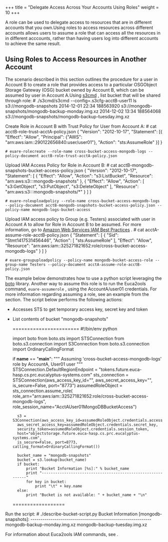 +++
title = "Delegate Access Across Your Accounts Using Roles"
weight = 10
+++

A role can be used to delegate access to resources that are in different accounts that you own.Using roles to access resources across different accounts allows users to assume a role that can access all the resources in in different acccounts, rather than having users log into different accounts to achieve the same result. 
## Using Roles to Access Resources in Another Account
The scenario described in this section outlines the procedure for a user in Account B to create a role that provides access to a particular OSGObject Storage Gateway (OSG) bucket owned by Account B, which can be assumed by user in Account A.Using [s3cmd](https://github.com/s3tools/s3cmd) , list bucket that will be shared through role: 
    # ./s3cmd/s3cmd --config=.s3cfg-acctB-user11 ls s3://mongodb-snapshots
    2014-12-01 22:34 188563920   s3://mongodb-snapshots/mongodb-backup-monday.img.xz
    2014-12-02 13:34 188564068   s3://mongodb-snapshots/mongodb-backup-tuesday.img.xz

Create Role in Account B with Trust Policy for User from Account A: 
    # cat acctB-role-trust-acctA-policy.json
    {
      "Version": "2012-10-17",
      "Statement": [{
        "Effect": "Allow",
        "Principal": {"AWS": "arn:aws:iam::290122656840:user/user01"},
        "Action": "sts:AssumeRole"
      }]
    }
    
    # euare-rolecreate --role-name cross-bucket-access-mongodb-logs --policy-document acctB-role-trust-acctA-policy.json

Upload IAM Access Policy for Role in Account B: 
    # cat acctB-mongodb-snapshots-bucket-access-policy.json
    {
      "Version": "2012-10-17",
      "Statement": [
        {
          "Effect": "Allow",
          "Action": "s3:ListBucket",
          "Resource": "arn:aws:s3:::mongodb-snapshots"
        },
        {
          "Effect": "Allow",
          "Action": [
            "s3:GetObject",
            "s3:PutObject",
            "s3:DeleteObject"
          ],
          "Resource": "arn:aws:s3:::mongodb-snapshots/*"
        }
      ]
    }
    
    # euare-roleuploadpolicy --role-name cross-bucket-access-mongodb-logs --policy-document acctB-mongodb-snapshots-bucket-access-policy.json --policy-name mongodb-logs-bucket-access

Upload IAM access policy to Group (e.g. Testers) associated with user in Account A to allow for Role in Account B to be assumed. For more information, go to [Amazon Web Services IAM Best Practices](http://docs.aws.amazon.com/IAM/latest/UserGuide/IAMBestPractices.html#use-groups-for-permissions) . 
    # cat acctA-assume-role-acctB-policy.json
    {
      "Statement": [
        {
          "Sid": "Stmt1417531456446",
          "Action": [
            "sts:AssumeRole"
          ],
          "Effect": "Allow",
          "Resource": "arn:aws:iam::325271821652:role/cross-bucket-access-mongodb-logs"
        }
      ]
    }
    
    # euare-groupuploadpolicy --policy-name mongodb-bucket-access-role --group-name Testers --policy-document acctA-assume-role-acctB-policy.json

The example below demonstrates how to use a python script leveraging the [boto](http://boto.readthedocs.org/en/latest/index.html) library. Another way to assume this role is to run the Euca2ools command, `euare-assumerole` , using the AccountA/user01 credentials. For more information regarding assuming a role, see an example from the [](../iam-guide/roles_tasks_assume_role_application.dita) section. The script below performs the following actions: 

* Accesses STS to get temporary access key, secret key and token 
* List contents of bucket "mongodb-snapshots" 

    =======================	
    #!/bin/env python
    
    import boto
    from boto.sts import STSConnection
    from boto.s3.connection import S3Connection
    from boto.s3.connection import OrdinaryCallingFormat
    
    if __name__ == "__main__":
        """
        Assuming 'cross-bucket-access-mongodb-logs' role by AccountA, User01 user
        """
        STSConnection.DefaultRegionEndpoint = "tokens.future.euca-hasp.cs.prc.eucalyptus-systems.com"
        sts_connection = STSConnection(aws_access_key_id="<AccountA User01 Access Key ID>",
        aws_secret_access_key="<AccountA User01 Secret Key>",
        is_secure=False, port="8773")
        assumedRoleObject = sts_connection.assume_role(
        role_arn="arn:aws:iam::325271821652:role/cross-bucket-access-mongodb-logs",
        role_session_name="AcctAUser01MongoDBBucketAccess")
    
        s3 = S3Connection(aws_access_key_id=assumedRoleObject.credentials.access_key,
        aws_secret_access_key=assumedRoleObject.credentials.secret_key,
        security_token=assumedRoleObject.credentials.session_token,
        host="objectstorage.future.euca-hasp.cs.prc.eucalyptus-systems.com",
        is_secure=False, port=8773, calling_format=OrdinaryCallingFormat())
    
        bucket_name = "mongodb-snapshots"
        bucket = s3.lookup(bucket_name)
        if bucket:
            print "Bucket Information [%s]:" % bucket_name
            print "------------------------------------------------------------"
            for key in bucket:
                print "\t" + key.name
        else:
            print "Bucket is not available: " + bucket_name + "\n"
    ==================

Run the script: 
    # ./describe-bucket-script.py
    Bucket Information [mongodb-snapshots]:
    ------------------------------------------------------------
    	mongodb-backup-monday.img.xz
    	mongodb-backup-tuesday.img.xz

For information about Euca2ools IAM commands, see [](../euca2ools-guide/eiam.dita) . 